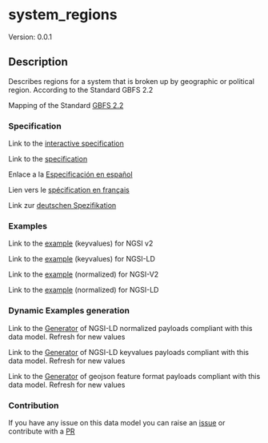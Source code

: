 # system_regions
Version: 0.0.1

## Description 

Describes regions for a system that is broken up by geographic or political region. According to the Standard GBFS 2.2

Mapping of the Standard [GBFS 2.2](https://github.com/NABSA/gbfs/blob/v2.2/gbfs.md)
### Specification

Link to the [interactive specification](https://swagger.lab.fiware.org/?url=https://raw.githubusercontent.com/smart-data-models/dataModel.GBFS/master/system_regions/swagger.yaml)

Link to the [specification](https://github.com/smart-data-models/dataModel.GBFS/blob/master/system_regions/doc/spec.md)

Enlace a la [Especificación en español](https://github.com/smart-data-models/dataModel.GBFS/blob/master/system_regions/doc/spec_ES.md)

Lien vers le [spécification en français](https://github.com/smart-data-models/dataModel.GBFS/blob/master/system_regions/doc/spec_FR.md)

Link zur [deutschen Spezifikation](https://github.com/smart-data-models/dataModel.GBFS/blob/master/system_regions/doc/spec_DE.md)
### Examples

Link to the [example](https://github.com/smart-data-models/dataModel.GBFS/blob/master/system_regions/examples/example.json) (keyvalues) for NGSI v2

Link to the [example](https://github.com/smart-data-models/dataModel.GBFS/blob/master/system_regions/examples/example.jsonld) (keyvalues) for NGSI-LD

Link to the [example](https://github.com/smart-data-models/dataModel.GBFS/blob/master/system_regions/examples/example-normalized.json) (normalized) for NGSI-V2

Link to the [example](https://github.com/smart-data-models/dataModel.GBFS/blob/master/system_regions/examples/example-normalized.jsonld) (normalized) for NGSI-LD
### Dynamic Examples generation

Link to the [Generator](https://smartdatamodels.org/extra/ngsi-ld_generator.php?schemaUrl=https://raw.githubusercontent.com/smart-data-models/dataModel.GBFS/master/system_regions/schema.json&email=info@smartdatamodels.org) of NGSI-LD normalized payloads compliant with this data model. Refresh for new values

Link to the [Generator](https://smartdatamodels.org/extra/ngsi-ld_generator_keyvalues.php?schemaUrl=https://raw.githubusercontent.com/smart-data-models/dataModel.GBFS/master/system_regions/schema.json&email=info@smartdatamodels.org) of NGSI-LD keyvalues payloads compliant with this data model. Refresh for new values

Link to the [Generator](https://smartdatamodels.org/extra/geojson_features_generator_v1.0.php?schemaUrl=https://raw.githubusercontent.com/smart-data-models/dataModel.GBFS/master/system_regions/schema.json&email=info@smartdatamodels.org) of geojson feature format payloads compliant with this data model. Refresh for new values
### Contribution

 If you have any issue on this data model you can raise an [issue](https://github.com/smart-data-models/dataModel.GBFS/issues)  or contribute with a [PR](https://github.com/smart-data-models/dataModel.GBFS/pulls)